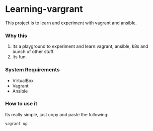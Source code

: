 # Learning-vargrant

This project is to learn and experiment with vagrant and ansible.

### Why this

1. Its a playground to experiment and learn vagrant, ansible, k8s and bunch of other stuff.
2. Its fun.

### System Requirements

* VirtualBox
* Vagrant
* Ansible

### How to use it

Its really simple, just copy and paste the following:

```bash
vagrant up
```
